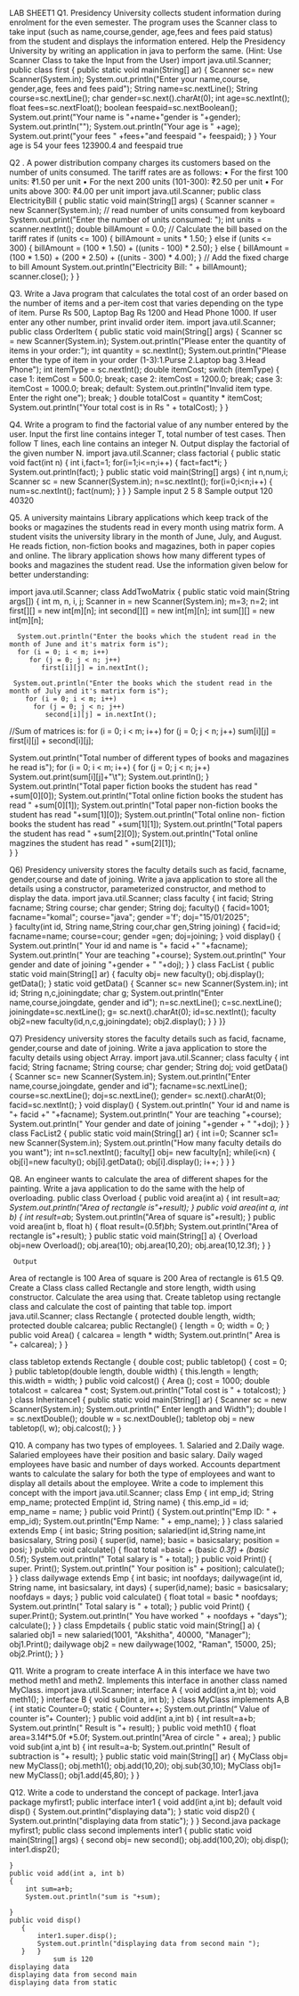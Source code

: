 LAB SHEET1
Q1. Presidency University collects student information during enrolment for the even semester. The program uses the Scanner class to take input (such as name,course,gender, age,fees and fees paid status) from the student and displays the information entered. Help the Presidency University by writing an application in java to perform the same. (Hint: Use Scanner Class to take the Input from the User)
import java.util.Scanner;
public class first
{
  public static void main(String[] ar) 
    {    	Scanner sc= new Scanner(System.in);
    	System.out.println("Enter your name,course, gender,age, fees and fees paid");
    	String name=sc.nextLine();
    	String course=sc.nextLine();
    	char gender=sc.next().charAt(0);
    	int age=sc.nextInt();
    	float fees=sc.nextFloat();
    	boolean feespaid=sc.nextBoolean();
    	System.out.print("Your name is "+name+"gender is "+gender);
    	System.out.println("");
    	System.out.println("Your age is " +age);
    	System.out.print("your fees " +fees+"and feespaid "+ feespaid);
    }  }
Your age is 54
your fees 123900.4 and feespaid true




Q2 . A power distribution company charges its customers based on the number of units consumed. The tariff rates are as follows:
•	For the first 100 units: ₹1.50 per unit
•	For the next 200 units (101-300): ₹2.50 per unit
•	For units above 300: ₹4.00 per unit
import java.util.Scanner;
public class ElectricityBill {
public static void main(String[] args)
	{    Scanner scanner = new Scanner(System.in);
               // read number of units consumed from keyboard
                 System.out.print("Enter the number of units consumed: ");
                    int units = scanner.nextInt();
                   double billAmount = 0.0;
                // Calculate the bill based on the tariff rates
    if (units <= 100) {
        billAmount = units * 1.50;
    } else if (units <= 300) {
        billAmount = (100 * 1.50) + ((units - 100) * 2.50);
    } else {
        billAmount = (100 * 1.50) + (200 * 2.50) + ((units - 300) * 4.00);
    }
  // Add the fixed charge to bill Amount
       System.out.println("Electricity Bill: " + billAmount);
    scanner.close();
}  }





Q3. Write a Java program that calculates the total cost of an order based on the number of items and a per-item cost that varies depending on the type of item.
Purse Rs 500, Laptop Bag Rs 1200 and Head Phone 1000.  If user enter any other number, print invalid order item.
import java.util.Scanner;
public class OrderItem
{
    public static void main(String[] args) {
    Scanner sc = new Scanner(System.in);
    System.out.println("Please enter the quantity of items in your order:");
     int quantity = sc.nextInt();
      System.out.println("Please enter the type of item in your order (1-3):1.Purse 2.Laptop bag 3.Head Phone");
        int itemType = sc.nextInt();
        double itemCost;
        switch (itemType) {
            case 1:
                itemCost = 500.0;
                break;
            case 2:
                itemCost = 1200.0;
                break;
            case 3:
                itemCost = 1000.0;
                break;
            default:
                System.out.println("Invalid item type. Enter the right one");
                  break;
        }
      double totalCost = quantity * itemCost;
       System.out.println("Your total cost is in Rs " + totalCost);
    } }



    
Q4. Write a program to find the factorial value of any number entered by the user. Input the first line contains integer T, total number of test cases. Then follow T lines, each line contains an integer N. Output display the factorial of the given number N.
import java.util.Scanner;
class factorial
{   public static void fact(int n)
    {
        int i,fact=1;
        for(i=1;i<=n;i++)
        {
           fact=fact*i;           }
          System.out.println(fact);     }
    public static void main(String[] args)
   {
    int n,num,i;
    Scanner sc = new Scanner(System.in);
   n=sc.nextInt();
   for(i=0;i<n;i++)
   {
    num=sc.nextInt();
    fact(num);
   } }  }
  Sample input
 2
5 8
Sample output
120
40320



Q5. A university maintains Library applications which keep track of the books or magazines the students read in every month using matrix form. A student visits the university library in the month of June, July, and August. He reads fiction, non-fiction books and magazines, both in paper copies and online. The library application shows how many different types of books and magazines the student read.  Use the information given below for better understanding:  
 
import java.util.Scanner;
class AddTwoMatrix
{
   public static void main(String args[])
   {
      int m, n, i, j;
      Scanner in = new Scanner(System.in);
      m=3;
      n=2;
      int first[][] = new int[m][n];
      int second[][] = new int[m][n];
      int sum[][] = new int[m][n];

      System.out.println("Enter the books which the student read in the month of June and it's matrix form is");
      for (i = 0; i < m; i++)
         for (j = 0; j < n; j++)
            first[i][j] = in.nextInt();

     System.out.println("Enter the books which the student read in the month of July and it's matrix form is");
        for (i = 0; i < m; i++)
          for (j = 0; j < n; j++)
             second[i][j] = in.nextInt();
   //Sum of matrices is: 
      for (i = 0; i < m; i++)
          for (j = 0; j < n; j++)
         sum[i][j] = first[i][j] + second[i][j];  
 
 System.out.println("Total number of different types of books and magazines he read is");
      for (i = 0; i < m; i++) 
      {
          for (j = 0; j < n; j++)
            System.out.print(sum[i][j]+"\t");
            System.out.println();
      }
       System.out.println("Total paper fiction books the student has read  " +sum[0][0]);
      System.out.println("Total online fiction books the student has read " +sum[0][1]);
      System.out.println("Total paper non-fiction books the student has read "+sum[1][0]);
      System.out.println("Total online non- fiction books the student has read " +sum[1][1]);
      System.out.println("Total papers the student has read " +sum[2][0]);
      System.out.println("Total  online magzines the student has read " +sum[2][1]);        
}  }




 
Q6) Presidency university stores the faculty details such as facid, facname, gender,course and date of joining.  Write a java application to store all the details using a constructor, parameterized constructor, and method to display the data.
import java.util.Scanner;
class faculty
{  int facid;
   String facname;
   String course;
   char gender;
   String doj;
   faculty()
   {
     facid=1001;
     facname="komal";
     course="java";
     gender ='f';
     doj="15/01/2025";    
   }
   faculty(int id, String name,String cour,char gen,String joining)
   {
     facid=id;
     facname=name;
     course=cour;
     gender =gen;
     doj=joining;
   }
   void display()
   {
     System.out.println(" Your id and name is  "+ facid +" "+facname);
     System.out.println(" Your are teaching "+course);
     System.out.println(" Your gender and date of joining "+gender + " "+doj);
   }
}
class FacList
{
  public static void main(String[] ar)
  {
  faculty obj= new faculty();
  obj.display();
  getData();
  }
  static void getData()
  {
    Scanner sc= new Scanner(System.in);
    int id; 
    String n,c,joiningdate;
    char g;
    System.out.println("Enter name,course,joingdate, gender and id");
    n=sc.nextLine();
    c=sc.nextLine();
    joiningdate=sc.nextLine();
    g= sc.next().charAt(0);
    id=sc.nextInt();
    faculty obj2=new faculty(id,n,c,g,joiningdate);
    obj2.display();
  }
} }}	




 
Q7) Presidency university stores the faculty details such as facid, facname, gender,course and date of joining.  Write a java application to store the faculty details using object Array.
import java.util.Scanner;
class faculty
{  int facid;
   String facname;
   String course;
   char gender;
   String doj;
   void getData()
   {
    Scanner sc= new Scanner(System.in);
    System.out.println("Enter name,course,joingdate, gender and id");
    facname=sc.nextLine();
    course=sc.nextLine();
    doj=sc.nextLine();
    gender= sc.next().charAt(0);
    facid=sc.nextInt();
    }
    void display()
   {
     System.out.println(" Your id and name is  "+ facid +" "+facname);
     System.out.println(" Your are teaching "+course);
     System.out.println(" Your gender and date of joining "+gender + " "+doj);
   }
}
class FacList2
{
  public static void main(String[] ar)
  { int i=0;
    Scanner sc1= new Scanner(System.in);
    System.out.println("How many faculty details do you want");
    int n=sc1.nextInt();
    faculty[] obj= new faculty[n];
    while(i<n)
    {
      obj[i]=new faculty();
      obj[i].getData();
      obj[i].display();
      i++;    }
  } }




  
 
Q8. An engineer wants to calculate the area of different shapes for the painting.  Write a java application to do the same with the help of overloading.
public class Overload 
{
	public void area(int a)
	{
		int result=a*a;
		System.out.println("Area of rectangle is"+result);
	}
	public void area(int a, int b)
	{
		int result=a*b;
		System.out.println("Area of square is"+result);
	}
	public void area(int b, float h)
	{
		float result=(0.5f)*b*h;
		System.out.println("Area of rectangle is"+result);
	}
	public static void main(String[] a)
	{
		Overload obj=new Overload();
		obj.area(10);
		obj.area(10,20);
		obj.area(10,12.3f); 	} 	}

     Output
Area of rectangle is  100
Area of square is  200
Area of rectangle is 61.5
Q9. Create a Class class called Rectangle and store length, width using constructor. Calculate the area using that. Create tabletop using rectangle class and calculate the cost of painting that table top.
import java.util.Scanner;
class Rectangle
{
protected double length, width;
protected double calcarea;
public Rectangle()
{
length = 0;
width = 0;
}
public void Area()
{
calcarea = length * width;
System.out.println(" Area is "+ calcarea);
}
}

class tabletop extends Rectangle
{
double cost;
public tabletop()
{
cost = 0;
}
public tabletop(double length, double width)
{
this.length = length;
this.width = width;
}
public void calcost()
{
Area ();
cost = 1000;
double totalcost = calcarea * cost;
System.out.println("Total cost is " + totalcost);
}
}
class Inheritance1
{
 public static void main(String[] ar)
{
 Scanner sc = new Scanner(System.in);
System.out.println(" Enter length and Width");
double l = sc.nextDouble();
double w = sc.nextDouble();
tabletop obj = new tabletop(l, w);
obj.calcost();
}
}






 
Q10. A company has two types of employees. 1. Salaried and 2.Daily wage. Salaried employees have their position and basic salary. Daily waged employees have basic and number of days worked. Accounts department wants to calculate the salary for both the type of employees and want to display all details about the employee. Write a code to implement this concept with the import java.util.Scanner;
class Emp
{
  int emp_id;
  String emp_name;
  protected Emp(int id, String name)
{
   this.emp_id = id;
   emp_name = name;
}
public void Print()
{
  System.out.println("Emp ID: " + emp_id);
   System.out.println("Emp Name: " + emp_name);
}
}
class salaried extends Emp
{
int basic;
String position;
 salaried(int id,String name,int basicsalary, String posi)
{
 super(id, name);
basic = basicsalary;
position = posi;
}
public void calculate()
{
float total =basic + (basic *0.3f) + (basic* 0.5f);
System.out.println(" Total salary is " + total);
}
public  void Print()
{
super. Print();
System.out.println(" Your position is" + position);
calculate();
}
}
class dailywage extends Emp
{
int basic;
int noofdays;
 dailywage(int id, String name, int basicsalary, int days) 
{
 super(id,name);
 basic = basicsalary;
 noofdays = days;
}
public void calculate()
{
float total = basic * noofdays;
System.out.println(" Total salary is " + total);
}
public  void Print()
{
super.Print();
System.out.println(" You have worked " + noofdays + "days");
calculate();
}
}
class Empdetails
{
public static void main(String[] a)
{
salaried obj1 = new salaried(1001, "Akshitha", 40000, "Manager");
obj1.Print();
dailywage obj2 = new dailywage(1002, "Raman", 15000, 25);
obj2.Print();
}
}
 
Q11. Write a program to create interface A in this interface we have two method meth1 and meth2. Implements this interface in another class named MyClass.
import java.util.Scanner;
interface A
{
 void add(int a,int b);
 void meth1();
}
interface B
{
  void sub(int a, int b);
}
class MyClass implements A,B
{
    int static Counter=0;
 static
{
   Counter++;
    System.out.println(“ Value of counter is”+ Counter);
   }
   public void add(int a,int b)
   {
      int result=a+b;
      System.out.println(" Result is "+ result);
   }
   public void meth1()
   {
     float area=3.14f*5.0f *5.0f;
     System.out.println("Area of circle " + area);
   }
   public void sub(int a,int b)
   {
      int result=a-b;
      System.out.println(" Result of subtraction  is "+ result);
   }
   public static void main(String[] ar)
   {
     MyClass obj= new MyClass();
     obj.meth1();
     obj.add(10,20);
     obj.sub(30,10);
    MyClass obj1= new MyClass();
     obj1.add(45,80);
      } }
 
Q12. Write a code to understand the concept of package.
         Inter1.java
       package myfirst1;
public interface inter1
{
   void add(int a,int b);
   default void disp()
   {
	   System.out.println("displaying data");
   }
   static void disp2()
   {
	   System.out.println("displaying data from static");
   }
}
Second.java
package myfirst1;
public class second implements inter1
{
	public static void main(String[] args) 
	{	second obj= new second();
		obj.add(100,20);
		obj.disp();
		inter1.disp2();

	}
	public void add(int a, int b)
	{
		int sum=a+b;
		System.out.println("sum is "+sum);
		
	}
	public void disp()
	   {
		   inter1.super.disp();
		   System.out.println("displaying data from second main ");
	   }   }
               sum is 120
    displaying data
    displaying data from second main 
    displaying data from static

